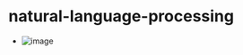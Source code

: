# natural-language-processing

* ![image](https://user-images.githubusercontent.com/67424390/209301541-3866b696-3aaf-498b-b0e9-304615dacfa0.png)
